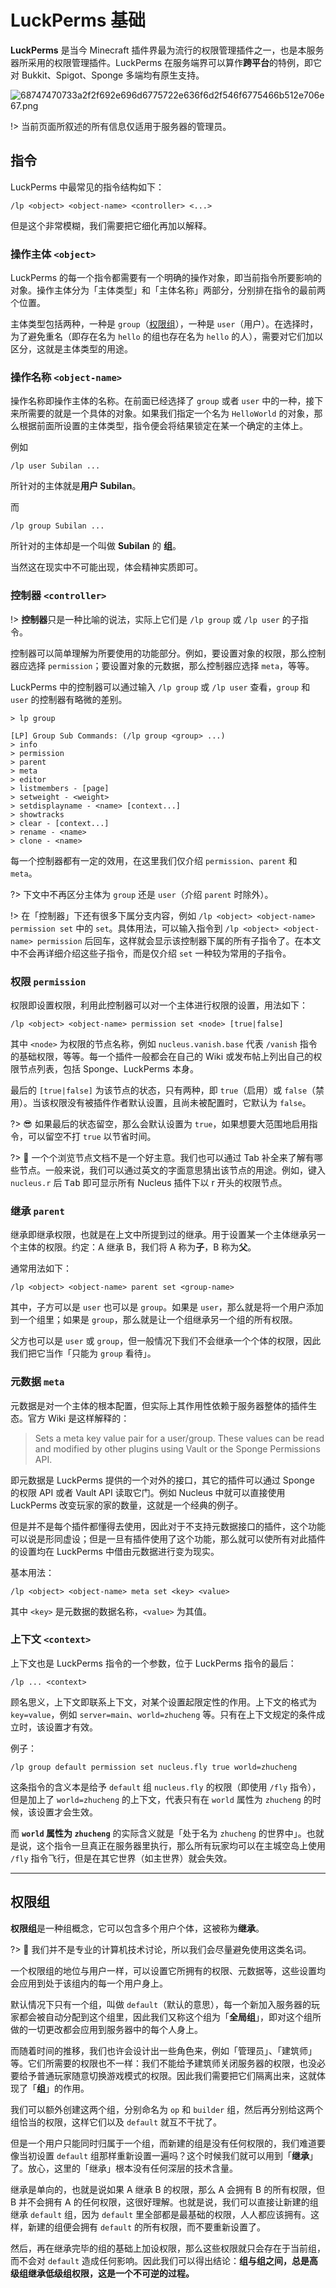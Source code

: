 # LuckPerms 基础

**LuckPerms** 是当今 Minecraft 插件界最为流行的权限管理插件之一，也是本服务器所采用的权限管理插件。LuckPerms 在服务端界可以算作**跨平台**的特例，即它对 Bukkit、Spigot、Sponge 多端均有原生支持。

![68747470733a2f2f692e696d6775722e636f6d2f546f6775466b512e706e67.png](https://i.loli.net/2020/01/16/CgeJUV9tR6p5zqK.png)

!> 当前页面所叙述的所有信息仅适用于服务器的管理员。

## 指令

LuckPerms 中最常见的指令结构如下：

```minecraft
/lp <object> <object-name> <controller> <...>
```

但是这个非常模糊，我们需要把它细化再加以解释。

### 操作主体 `<object>`

LuckPerms 的每一个指令都需要有一个明确的操作对象，即当前指令所要影响的对象。操作主体分为「主体类型」和「主体名称」两部分，分别排在指令的最前两个位置。

主体类型包括两种，一种是 `group`（[权限组](#权限组)），一种是 `user`（用户）。在选择时，为了避免重名（即存在名为 `hello` 的组也存在名为 `hello` 的人），需要对它们加以区分，这就是主体类型的用途。

### 操作名称 `<object-name>`

操作名称即操作主体的名称。在前面已经选择了 `group` 或者 `user` 中的一种，接下来所需要的就是一个具体的对象。如果我们指定一个名为 `HelloWorld` 的对象，那么根据前面所设置的主体类型，指令便会将结果锁定在某一个确定的主体上。

例如

```minecraft
/lp user Subilan ...
```

所针对的主体就是**用户 Subilan**。

而

```minecraft
/lp group Subilan ...
```

所针对的主体却是一个叫做 **Subilan** 的 **组**。

当然这在现实中不可能出现，体会精神实质即可。

### 控制器 `<controller>`

!> **控制器**只是一种比喻的说法，实际上它们是 `/lp group` 或 `/lp user` 的子指令。

控制器可以简单理解为所要使用的功能部分。例如，要设置对象的权限，那么控制器应选择 `permission`；要设置对象的元数据，那么控制器应选择 `meta`，等等。

LuckPerms 中的控制器可以通过输入 `/lp group` 或 `/lp user` 查看，`group` 和 `user` 的控制器有略微的差别。

```output
> lp group

[LP] Group Sub Commands: (/lp group <group> ...)
> info
> permission
> parent
> meta
> editor
> listmembers - [page]
> setweight - <weight>
> setdisplayname - <name> [context...]
> showtracks
> clear - [context...]
> rename - <name>
> clone - <name>
```

每一个控制器都有一定的效用，在这里我们仅介绍 `permission`、`parent` 和 `meta`。

?> 下文中不再区分主体为 `group` 还是 `user`（介绍 `parent` 时除外）。

!> 在「控制器」下还有很多下属分支内容，例如 `/lp <object> <object-name> permission set` 中的 `set`。具体用法，可以输入指令到 `/lp <object> <object-name> permission` 后回车，这样就会显示该控制器下属的所有子指令了。在本文中不会再详细介绍这些子指令，而是仅介绍 `set` 一种较为常用的子指令。

### 权限 `permission`

权限即设置权限，利用此控制器可以对一个主体进行权限的设置，用法如下：

```minecraft
/lp <object> <object-name> permission set <node> [true|false]
```

其中 `<node>` 为权限的节点名称，例如 `nucleus.vanish.base` 代表 `/vanish` 指令的基础权限，等等。每一个插件一般都会在自己的 Wiki 或发布帖上列出自己的权限节点列表，包括 Sponge、LuckPerms 本身。

最后的 `[true|false]` 为该节点的状态，只有两种，即 `true`（启用）或 `false`（禁用）。当该权限没有被插件作者默认设置，且尚未被配置时，它默认为 `false`。

?> 😎 如果最后的状态留空，那么会默认设置为 `true`，如果想要大范围地启用指令，可以留空不打 `true` 以节省时间。

?> 👀 一个个浏览节点文档不是一个好主意。我们也可以通过 Tab 补全来了解有哪些节点。一般来说，我们可以通过英文的字面意思猜出该节点的用途。例如，键入 `nucleus.r` 后 <kbd>Tab</kbd> 即可显示所有 Nucleus 插件下以 r 开头的权限节点。

### 继承 `parent`

继承即继承权限，也就是在上文中所提到过的继承。用于设置某一个主体继承另一个主体的权限。约定：A 继承 B，我们将 A 称为**子**，B 称为**父**。

通常用法如下：

```minecraft
/lp <object> <object-name> parent set <group-name>
```

其中，子方可以是 `user` 也可以是 `group`。如果是 `user`，那么就是将一个用户添加到一个组里；如果是 `group`，那么就是让一个组继承另一个组的所有权限。

父方也可以是 `user` 或 `group`，但一般情况下我们不会继承一个个体的权限，因此我们把它当作「只能为 `group` 看待」。

### 元数据 `meta`

元数据是对一个主体的根本配置，但实际上其作用性依赖于服务器整体的插件生态。官方 Wiki 是这样解释的：

> Sets a meta key value pair for a user/group. These values can be read and modified by other plugins using Vault or the Sponge Permissions API.

即元数据是 LuckPerms 提供的一个对外的接口，其它的插件可以通过 Sponge 的权限 API 或者 Vault API 读取它门。例如 Nucleus 中就可以直接使用 LuckPerms 改变玩家的家的数量，这就是一个经典的例子。

但是并不是每个插件都懂得去使用，因此对于不支持元数据接口的插件，这个功能可以说是形同虚设；但是一旦有插件使用了这个功能，那么就可以使所有对此插件的设置均在 LuckPerms 中借由元数据进行变为现实。

基本用法：

```minecraft
/lp <object> <object-name> meta set <key> <value>
```

其中 `<key>` 是元数据的数据名称，`<value>` 为其值。

### 上下文 `<context>`

上下文也是 LuckPerms 指令的一个参数，位于 LuckPerms 指令的最后：

```minecraft
/lp ... <context>
```

顾名思义，上下文即联系上下文，对某个设置起限定性的作用。上下文的格式为 `key=value`，例如 `server=main`、`world=zhucheng` 等。只有在上下文规定的条件成立时，该设置才有效。

例子：

```minecraft
/lp group default permission set nucleus.fly true world=zhucheng
```

这条指令的含义本是给予 `default` 组 `nucleus.fly` 的权限（即使用 `/fly` 指令），但是加上了 `world=zhucheng` 的上下文，代表只有在 `world` 属性为 `zhucheng` 的时候，该设置才会生效。

而 **`world` 属性为 `zhucheng`** 的实际含义就是「处于名为 `zhucheng` 的世界中」。也就是说，这个指令一旦真正在服务器里执行，那么所有玩家均可以在主城空岛上使用 `/fly` 指令飞行，但是在其它世界（如主世界）就会失效。


***

## 权限组

**权限组**是一种组概念，它可以包含多个用户个体，这被称为**继承**。

?> 🙋‍ 我们并不是专业的计算机技术讨论，所以我们会尽量避免使用这类名词。

一个权限组的地位与用户一样，可以设置它所拥有的权限、元数据等，这些设置均会应用到处于该组内的每一个用户身上。

默认情况下只有一个组，叫做 `default`（默认的意思），每一个新加入服务器的玩家都会被自动分配到这个组里，因此我们又称这个组为「**全局组**」，即对这个组所做的一切更改都会应用到服务器中的每个人身上。

而随着时间的推移，我们也许会设计出一些角色来，例如「管理员」、「建筑师」等。它们所需要的权限也不一样：我们不能给予建筑师关闭服务器的权限，也没必要给予普通玩家随意切换游戏模式的权限。因此我们需要把它们隔离出来，这就体现了「**组**」的作用。

我们可以额外创建这两个组，分别命名为 `op` 和 `builder` 组，然后再分别给这两个组恰当的权限，这样它们以及 `default` 就互不干扰了。

但是一个用户只能同时归属于一个组，而新建的组是没有任何权限的，我们难道要像当初设置 `default` 组那样重新设置一遍吗？这个时候我们就可以用到「**继承**」了。放心，这里的「继承」根本没有任何深层的技术含量。

继承是单向的，也就是说如果 A 继承 B 的权限，那么 A 会拥有 B 的所有权限，但 B 并不会拥有 A 的任何权限，这很好理解。也就是说，我们可以直接让新建的组继承 `default` 组，因为 `default` 里全部都是最基础的权限，人人都应该拥有。这样，新建的组便会拥有 `default` 的所有权限，而不要重新设置了。

然后，再在继承完毕的组的基础上加设权限，那么这些权限就只会存在于当前组，而不会对 `default` 造成任何影响。因此我们可以得出结论：**组与组之间，总是高级组继承低级组权限，这是一个不可逆的过程。**
